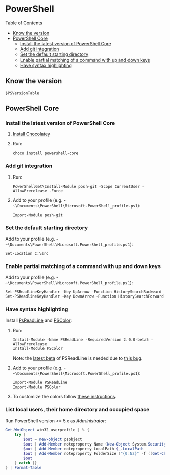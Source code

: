 # PowerShell 

Table of Contents
<!-- START doctoc generated TOC please keep comment here to allow auto update -->
<!-- DON'T EDIT THIS SECTION, INSTEAD RE-RUN doctoc TO UPDATE -->
<!-- generated with [DocToc](https://github.com/thlorenz/doctoc) -->

- [Know the version](#know-the-version)
- [PowerShell Core](#powershell-core)
  - [Install the latest version of PowerShell Core](#install-the-latest-version-of-powershell-core)
  - [Add git integration](#add-git-integration)
  - [Set the default starting directory](#set-the-default-starting-directory)
  - [Enable partial matching of a command with up and down keys](#enable-partial-matching-of-a-command-with-up-and-down-keys)
  - [Have syntax highlighting](#have-syntax-highlighting)

<!-- END doctoc generated TOC please keep comment here to allow auto update -->

## Know the version

```shell
$PSVersionTable
```

## PowerShell Core

### Install the latest version of PowerShell Core

1. [Install Chocolatey](https://chocolatey.org/install)

1. Run:

   ```shell
   choco install powershell-core
   ```

### Add git integration

1. Run:

   ```shell
   PowerShellGet\Install-Module posh-git -Scope CurrentUser -AllowPrerelease -Force
   ```

2. Add to your profile (e.g. - `~\Documents\PowerShell\Microsoft.PowerShell_profile.ps1`):

   ```shell
   Import-Module posh-git
   ```

### Set the default starting directory

Add to your profile (e.g. - `~\Documents\PowerShell\Microsoft.PowerShell_profile.ps1`):

```shell
Set-Location C:\src
```

### Enable partial matching of a command with up and down keys

Add to your profile (e.g. - `~\Documents\PowerShell\Microsoft.PowerShell_profile.ps1`):

```shell
Set-PSReadlineKeyHandler -Key UpArrow -Function HistorySearchBackward
Set-PSReadlineKeyHandler -Key DownArrow -Function HistorySearchForward
```

### Have syntax highlighting

Install [PsReadLine](https://github.com/PowerShell/PSReadLine) and [PSColor](https://github.com/Davlind/PSColor):

1. Run:

   ```shell
   Install-Module -Name PSReadLine -RequiredVersion 2.0.0-beta5 -AllowPrerelease
   Install-Module PSColor
   ```

   Note: the [latest beta](https://github.com/PowerShell/PSReadLine/releases) of PSReadLine is needed due to [this bug](https://github.com/PowerShell/PSReadLine/issues/854).

2. Add to your profile (e.g. - `~\Documents\PowerShell\Microsoft.PowerShell_profile.ps1`):

   ```shell
   Import-Module PSReadLine
   Import-Module PSColor
   ```

3. To customize the colors follow [these instructions](https://github.com/Davlind/PSColor#configuration).

### List local users, their home directory and occupied space

Run PowerShell version <= 5.x as *Administrator*:

```powershell
Get-WmiObject win32_userprofile | % { 
    try {
        $out = new-object psobject
        $out | Add-Member noteproperty Name (New-Object System.Security.Principal.SecurityIdentifier($_.SID)).Translate([System.Security.Principal.NTAccount]).Value
        $out | Add-Member noteproperty LocalPath $_.LocalPath
        $out | Add-Member noteproperty FolderSize ("{0:N2}" -f ((Get-ChildItem -Recurse $_.LocalPath | Measure-Object -property length -sum -ErrorAction SilentlyContinue).sum / 1MB) + " MB")
        $out
    } catch {}
} | Format-Table
```